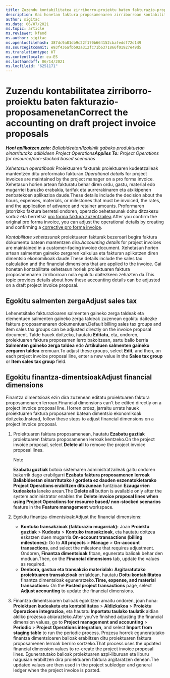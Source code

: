 ```yaml
---
title: Zuzendu kontabilitatea zirriborro-proiektu baten fakturazio-proposamenetan
description: Gai honetan faktura proposamenaren zirriborroan kontabilitatearekin lotutako informazioa nola egokitu azaltzen da.
author: sigitac
ms.date: 06/07/2021
ms.topic: article
ms.reviewer: kfend
ms.author: sigitac
ms.openlocfilehash: 387dc9a81db9c22f170b664152cbafeddf72d149
ms.sourcegitcommit: e93f436afbb92a312fc71b6371866f01927e49d5
ms.translationtype: HT
ms.contentlocale: eu-ES
ms.lasthandoff: 06/14/2021
ms.locfileid: "6251171"
---
```

# <a name="correct-the-accounting-on-draft-project-invoice-proposals"></a><span data-ttu-id="a6ca0-103">Zuzendu kontabilitatea zirriborro-proiektu baten fakturazio-proposamenetan</span><span class="sxs-lookup"><span data-stu-id="a6ca0-103">Correct the accounting on draft project invoice proposals</span></span>

<span data-ttu-id="a6ca0-104">_**Honi aplikatzen zaio:** Baliabideetan/Izakinik gabeko produktuetan oinarritutako adibideen Project Operations_</span><span class="sxs-lookup"><span data-stu-id="a6ca0-104">_**Applies To:** Project Operations for resource/non-stocked based scenarios_</span></span>

<span data-ttu-id="a6ca0-105">*Xehetasun operatiboak* Proiektuaren fakturak proiektuaren kudeatzaileak mantentzen ditu proformako fakturan.</span><span class="sxs-lookup"><span data-stu-id="a6ca0-105">*Operational details* for project invoices are maintained by the project manager on a pro forma invoice.</span></span> <span data-ttu-id="a6ca0-106">Xehetasun horien artean fakturatu behar diren ordu, gastu, material edo mugarriei buruzko erabakia, tarifak eta aurrerakinaren eta atxikipenen zenbatekoen aplikazioa daude.</span><span class="sxs-lookup"><span data-stu-id="a6ca0-106">These details include the decision about the hours, expenses, materials, or milestones that must be invoiced, the rates, and the application of advance and retainer amounts.</span></span> <span data-ttu-id="a6ca0-107">Proformaren jatorrizko faktura berretsi ondoren, operazio xehetasunak doitu ditzakezu sortuz eta berretsiz [pro forma faktura zuzentzailea](../proforma-invoicing/corrective-invoices.md).</span><span class="sxs-lookup"><span data-stu-id="a6ca0-107">After you confirm the original pro forma invoice, you can adjust the operational details by creating and confirming a [corrective pro forma invoice](../proforma-invoicing/corrective-invoices.md).</span></span>

<span data-ttu-id="a6ca0-108">*Kontabilitate xehetasunak* proiektuaren fakturak bezeroari begira faktura dokumentu batean mantentzen dira.</span><span class="sxs-lookup"><span data-stu-id="a6ca0-108">*Accounting details* for project invoices are maintained in a customer-facing invoice document.</span></span> <span data-ttu-id="a6ca0-109">Xehetasun horien artean salmenten gaineko zergaren kalkulua eta fakturan aplikatzen diren dimentsio ekonomikoak daude.</span><span class="sxs-lookup"><span data-stu-id="a6ca0-109">These details include the sales tax calculation and the financial dimensions that are applied to the invoice.</span></span> <span data-ttu-id="a6ca0-110">Gai honetan kontabilitate xehetasun horiek proiektuaren faktura proposamenaren zirriborroan nola egokitu daitezkeen zehazten da.</span><span class="sxs-lookup"><span data-stu-id="a6ca0-110">This topic provides details about how these accounting details can be adjusted on a draft project invoice proposal.</span></span>

## <a name="adjust-sales-tax"></a><span data-ttu-id="a6ca0-111">Egokitu salmenten zerga</span><span class="sxs-lookup"><span data-stu-id="a6ca0-111">Adjust sales tax</span></span>

<span data-ttu-id="a6ca0-112">Lehenetsitako fakturazioaren salmenten gaineko zerga taldeak eta elementuen salmenten gaineko zerga taldeak zuzenean egokitu daitezke faktura proposamenaren dokumentuan.</span><span class="sxs-lookup"><span data-stu-id="a6ca0-112">Default billing sales tax groups and item sales tax groups can be adjusted directly on the invoice proposal document.</span></span> <span data-ttu-id="a6ca0-113">Talde hauek doitzeko, hautatu **Editatu**, eta, ondoren, proiektuaren faktura proposamen lerro bakoitzean, sartu balio berria **Salmenten gaineko zerga taldea** edo **Artikuluen salmenten gaineko zergaren taldea** eremuan.</span><span class="sxs-lookup"><span data-stu-id="a6ca0-113">To adjust these groups, select **Edit**, and then, on each project invoice proposal line, enter a new value in the **Sales tax group** or **Item sales tax group** field.</span></span>

## <a name="adjust-financial-dimensions"></a><span data-ttu-id="a6ca0-114">Egokitu finantza-dimentsioak</span><span class="sxs-lookup"><span data-stu-id="a6ca0-114">Adjust financial dimensions</span></span>

<span data-ttu-id="a6ca0-115">Finantza dimentsioak ezin dira zuzenean editatu proiektuaren faktura proposamenaren lerroan.</span><span class="sxs-lookup"><span data-stu-id="a6ca0-115">Financial dimensions can't be edited directly on a project invoice proposal line.</span></span> <span data-ttu-id="a6ca0-116">Horren ordez, jarraitu urrats hauek proiektuaren faktura proposamen batean dimentsio ekonomikoak doitzeko.</span><span class="sxs-lookup"><span data-stu-id="a6ca0-116">Instead, follow these steps to adjust financial dimensions on a project invoice proposal.</span></span>

1. <span data-ttu-id="a6ca0-117">Proiektuaren faktura proposamenean, hautatu **Ezabatu guztiak** proiektuaren faktura proposamenen lerroak kentzeko.</span><span class="sxs-lookup"><span data-stu-id="a6ca0-117">On the project invoice proposal, select **Delete all** to remove the project invoice proposal lines.</span></span>

    > [!NOTE]
    > <span data-ttu-id="a6ca0-118">**Ezabatu guztiak** botoia sistemaren administratzaileak gaitu ondoren bakarrik dago erabilgarri **Ezabatu faktura proposamenen lerroak Baliabideetan oinarritutako / gordeta ez dauden eszenatokietarako Project Operations erabiltzen dituzunean** funtzioan **Ezaugarrien kudeaketa** laneko arean.</span><span class="sxs-lookup"><span data-stu-id="a6ca0-118">The **Delete all** button is available only after the system administrator enables the **Delete invoice proposal lines when using Project Operations for resource based/ non-stocked scenarios** feature in the **Feature management** workspace.</span></span>

2. <span data-ttu-id="a6ca0-119">Egokitu finantza-dimentsioak:</span><span class="sxs-lookup"><span data-stu-id="a6ca0-119">Adjust the financial dimensions:</span></span>

    - <span data-ttu-id="a6ca0-120">**Kontuko transakzioak (fakturazio mugarriak):** Joan **Proiektu guztiak** \> **Kudeatu** \> **Kontuko transakzioak**, eta hautatu doitzea eskatzen duen mugarria.</span><span class="sxs-lookup"><span data-stu-id="a6ca0-120">**On-account transactions (billing milestones):** Go to **All projects** \> **Manage** \> **On-account transactions**, and select the milestone that requires adjustment.</span></span> <span data-ttu-id="a6ca0-121">Ondoren, **Finantza dimentsioak** fitxan, eguneratu balioak behar den moduan.</span><span class="sxs-lookup"><span data-stu-id="a6ca0-121">Then, on the **Financial dimensions** tab, update the values as required.</span></span>
    - <span data-ttu-id="a6ca0-122">**Denbora, gastua eta transakzio materialak:** **Argitaratutako proiektuaren transakzioak** orrialdean, hautatu **Doitu kontabilitatea** finantza dimentsioak eguneratzeko.</span><span class="sxs-lookup"><span data-stu-id="a6ca0-122">**Time, expense, and material transactions:** On the **Posted project transactions** page, select **Adjust accounting** to update the financial dimensions.</span></span>

3. <span data-ttu-id="a6ca0-123">Finantza dimentsioaren balioak egokitzen amaitu ondoren, joan hona: **Proiektuen kudeaketa eta kontabilitatea** \> **Aldizkakoa** \> **Proiektu Operazioen integrazioa**, eta hautatu **Inportatu taulako taulatik** aldian aldiko prozesua abiarazteko.</span><span class="sxs-lookup"><span data-stu-id="a6ca0-123">After you've finished adjusting the financial dimension values, go to **Project management and accounting** \> **Periodic** \> **Project Operations integration**, and select **Import from staging table** to run the periodic process.</span></span> <span data-ttu-id="a6ca0-124">Prozesu horrek eguneratutako finantza dimentsioaren balioak erabiltzen ditu proiektuaren faktura proposamenen lerroak berriro sortzeko.</span><span class="sxs-lookup"><span data-stu-id="a6ca0-124">That process uses the updated financial dimension values to re-create the project invoice proposal lines.</span></span> <span data-ttu-id="a6ca0-125">Eguneratutako balioak proiektuaren azpi-liburuan eta liburu nagusian erabiltzen dira proiektuaren faktura argitaratzen denean.</span><span class="sxs-lookup"><span data-stu-id="a6ca0-125">The updated values are then used in the project subledger and general ledger when the project invoice is posted.</span></span>
